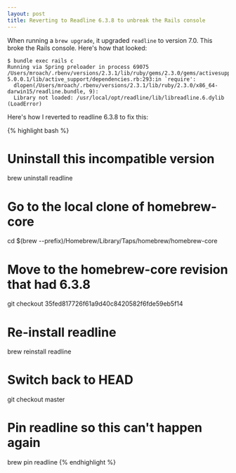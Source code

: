 ```yaml
---
layout: post
title: Reverting to Readline 6.3.8 to unbreak the Rails console
---
```


When running a `brew upgrade`, it upgraded `readline` to version 7.0. This
broke the Rails console. Here's how that looked:

```
$ bundle exec rails c
Running via Spring preloader in process 69075
/Users/mroach/.rbenv/versions/2.3.1/lib/ruby/gems/2.3.0/gems/activesupport-5.0.0.1/lib/active_support/dependencies.rb:293:in `require':
  dlopen(/Users/mroach/.rbenv/versions/2.3.1/lib/ruby/2.3.0/x86_64-darwin15/readline.bundle, 9):
  Library not loaded: /usr/local/opt/readline/lib/libreadline.6.dylib (LoadError)
```

Here's how I reverted to readline 6.3.8 to fix this:

{% highlight bash %}
# Uninstall this incompatible version
brew uninstall readline

# Go to the local clone of homebrew-core
cd $(brew --prefix)/Homebrew/Library/Taps/homebrew/homebrew-core

# Move to the homebrew-core revision that had 6.3.8
git checkout 35fed817726f61a9d40c8420582f6fde59eb5f14

# Re-install readline
brew reinstall readline

# Switch back to HEAD
git checkout master

# Pin readline so this can't happen again
brew pin readline
{% endhighlight %}
